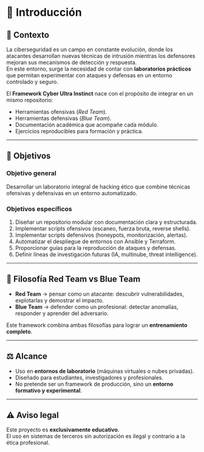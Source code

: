 # 📘 Introducción

## 🔎 Contexto
La ciberseguridad es un campo en constante evolución, donde los atacantes desarrollan nuevas técnicas de intrusión mientras los defensores mejoran sus mecanismos de detección y respuesta.  
En este entorno, surge la necesidad de contar con **laboratorios prácticos** que permitan experimentar con ataques y defensas en un entorno controlado y seguro.

El **Framework Cyber Ultra Instinct** nace con el propósito de integrar en un mismo repositorio:
- Herramientas ofensivas (*Red Team*).
- Herramientas defensivas (*Blue Team*).
- Documentación académica que acompañe cada módulo.
- Ejercicios reproducibles para formación y práctica.

---

## 🎯 Objetivos

### Objetivo general
Desarrollar un laboratorio integral de hacking ético que combine técnicas ofensivas y defensivas en un entorno automatizado.

### Objetivos específicos
1. Diseñar un repositorio modular con documentación clara y estructurada.
2. Implementar scripts ofensivos (escaneo, fuerza bruta, reverse shells).
3. Implementar scripts defensivos (honeypots, monitorización, alertas).
4. Automatizar el despliegue de entornos con Ansible y Terraform.
5. Proporcionar guías para la reproducción de ataques y defensas.
6. Definir líneas de investigación futuras (IA, multinube, threat intelligence).

---

## 🧩 Filosofía Red Team vs Blue Team
- **Red Team** → pensar como un atacante: descubrir vulnerabilidades, explotarlas y demostrar el impacto.  
- **Blue Team** → defender como un profesional: detectar anomalías, responder y aprender del adversario.  

Este framework combina ambas filosofías para lograr un **entrenamiento completo**.

---

## ⚖️ Alcance
- Uso en **entornos de laboratorio** (máquinas virtuales o nubes privadas).  
- Diseñado para estudiantes, investigadores y profesionales.  
- No pretende ser un framework de producción, sino un **entorno formativo y experimental**.

---

## ⚠️ Aviso legal
Este proyecto es **exclusivamente educativo**.  
El uso en sistemas de terceros sin autorización es ilegal y contrario a la ética profesional.

